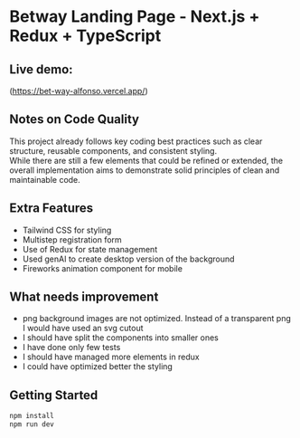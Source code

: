 # Betway Landing Page - Next.js + Redux + TypeScript

## Live demo:
(https://bet-way-alfonso.vercel.app/)

## Notes on Code Quality

This project already follows key coding best practices such as clear structure, reusable components, and consistent styling.  
While there are still a few elements that could be refined or extended, the overall implementation aims to demonstrate solid principles of clean and maintainable code.

## Extra Features
- Tailwind CSS for styling
- Multistep registration form
- Use of Redux for state management
- Used genAI to create desktop version of the background
- Fireworks animation component for mobile

## What needs improvement
- png background images are not optimized. Instead of a transparent png I would have used an svg cutout
- I should have split the components into smaller ones
- I have done only few tests
- I should have managed more elements in redux
- I could have optimized better the styling

## Getting Started
```bash
npm install
npm run dev
```



